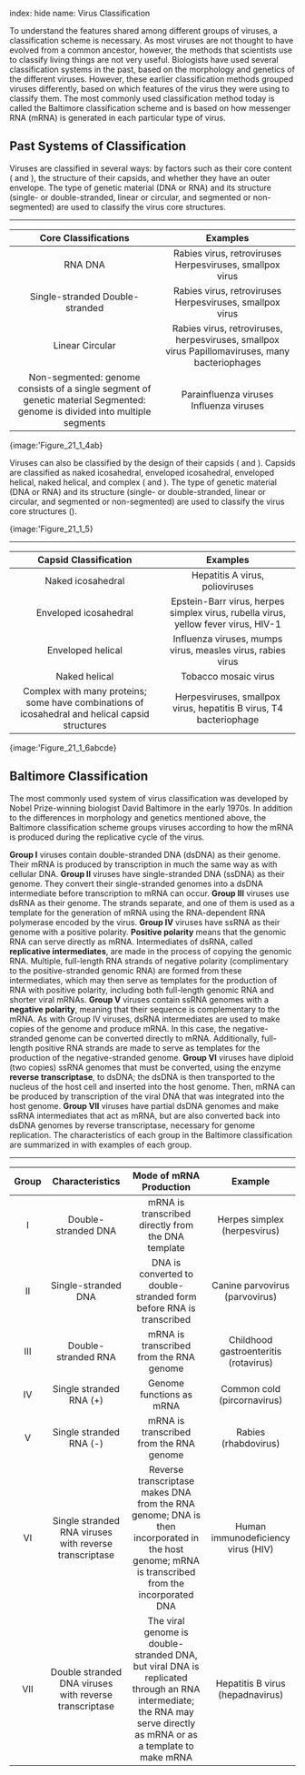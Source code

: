 index: hide
name: Virus Classification

To understand the features shared among different groups of viruses, a classification scheme is necessary. As most viruses are not thought to have evolved from a common ancestor, however, the methods that scientists use to classify living things are not very useful. Biologists have used several classification systems in the past, based on the morphology and genetics of the different viruses. However, these earlier classification methods grouped viruses differently, based on which features of the virus they were using to classify them. The most commonly used classification method today is called the Baltimore classification scheme and is based on how messenger RNA (mRNA) is generated in each particular type of virus.

## Past Systems of Classification

Viruses are classified in several ways: by factors such as their core content ( and ), the structure of their capsids, and whether they have an outer envelope. The type of genetic material (DNA or RNA) and its structure (single- or double-stranded, linear or circular, and segmented or non-segmented) are used to classify the virus core structures.


****

| Core Classifications | Examples |
|:-:|:-:|
|                          RNA                             DNA                          |                          Rabies virus, retroviruses                             Herpesviruses, smallpox virus                          |
|                          Single-stranded                             Double-stranded                          |                          Rabies virus, retroviruses                             Herpesviruses, smallpox virus                          |
|                          Linear                             Circular                          |                          Rabies virus, retroviruses, herpesviruses, smallpox virus                             Papillomaviruses, many bacteriophages                          |
|                          Non-segmented: genome consists of a single segment of genetic material                             Segmented: genome is divided into multiple segments                          |                           Parainfluenza viruses                             Influenza viruses                          |
    


{image:'Figure_21_1_4ab}
        

Viruses can also be classified by the design of their capsids ( and ). Capsids are classified as naked icosahedral, enveloped icosahedral, enveloped helical, naked helical, and complex ( and ). The type of genetic material (DNA or RNA) and its structure (single- or double-stranded, linear or circular, and segmented or non-segmented) are used to classify the virus core structures ().


{image:'Figure_21_1_5}
        


****

| Capsid Classification | Examples |
|:-:|:-:|
| Naked icosahedral | Hepatitis A virus, polioviruses  |
| Enveloped icosahedral | Epstein-Barr virus, herpes simplex virus, rubella virus, yellow fever virus, HIV-1 |
| Enveloped helical | Influenza viruses, mumps virus, measles virus, rabies virus |
| Naked helical | Tobacco mosaic virus |
| Complex with many proteins; some have combinations of icosahedral and helical capsid structures | Herpesviruses, smallpox virus, hepatitis B virus, T4 bacteriophage |
    


{image:'Figure_21_1_6abcde}
        

## Baltimore Classification

The most commonly used system of virus classification was developed by Nobel Prize-winning biologist David Baltimore in the early 1970s. In addition to the differences in morphology and genetics mentioned above, the Baltimore classification scheme groups viruses according to how the mRNA is produced during the replicative cycle of the virus.

 **Group I** viruses contain double-stranded DNA (dsDNA) as their genome. Their mRNA is produced by transcription in much the same way as with cellular DNA.  **Group II** viruses have single-stranded DNA (ssDNA) as their genome. They convert their single-stranded genomes into a dsDNA intermediate before transcription to mRNA can occur.  **Group III** viruses use dsRNA as their genome. The strands separate, and one of them is used as a template for the generation of mRNA using the RNA-dependent RNA polymerase encoded by the virus.  **Group IV** viruses have ssRNA as their genome with a positive polarity.  **Positive polarity** means that the genomic RNA can serve directly as mRNA. Intermediates of dsRNA, called  **replicative intermediates**, are made in the process of copying the genomic RNA. Multiple, full-length RNA strands of negative polarity (complimentary to the positive-stranded genomic RNA) are formed from these intermediates, which may then serve as templates for the production of RNA with positive polarity, including both full-length genomic RNA and shorter viral mRNAs.  **Group V** viruses contain ssRNA genomes with a  **negative polarity**, meaning that their sequence is complementary to the mRNA. As with Group IV viruses, dsRNA intermediates are used to make copies of the genome and produce mRNA. In this case, the negative-stranded genome can be converted directly to mRNA. Additionally, full-length positive RNA strands are made to serve as templates for the production of the negative-stranded genome.  **Group VI** viruses have diploid (two copies) ssRNA genomes that must be converted, using the enzyme  **reverse transcriptase**, to dsDNA; the dsDNA is then transported to the nucleus of the host cell and inserted into the host genome. Then, mRNA can be produced by transcription of the viral DNA that was integrated into the host genome.  **Group VII** viruses have partial dsDNA genomes and make ssRNA intermediates that act as mRNA, but are also converted back into dsDNA genomes by reverse transcriptase, necessary for genome replication. The characteristics of each group in the Baltimore classification are summarized in  with examples of each group.


****

| Group | Characteristics | Mode of mRNA Production | Example |
|:-:|:-:|:-:|:-:|
| I | Double-stranded DNA | mRNA is transcribed directly from the DNA template | Herpes simplex (herpesvirus) |
| II | Single-stranded DNA | DNA is converted to double-stranded form before RNA is transcribed | Canine parvovirus (parvovirus) |
| III | Double-stranded RNA | mRNA is transcribed from the RNA genome | Childhood gastroenteritis  (rotavirus) |
| IV | Single stranded RNA (+) | Genome functions as mRNA | Common cold (pircornavirus) |
| V | Single stranded RNA (-) | mRNA is transcribed from the RNA genome | Rabies (rhabdovirus) |
| VI | Single stranded RNA viruses with reverse transcriptase | Reverse transcriptase makes DNA from the RNA genome; DNA is then incorporated in the host genome; mRNA is transcribed from the incorporated DNA | Human immunodeficiency virus (HIV) |
| VII | Double stranded DNA viruses with reverse transcriptase | The viral genome is double-stranded DNA, but viral DNA is replicated through an RNA intermediate; the RNA may serve directly as mRNA or as a template to make mRNA | Hepatitis B virus (hepadnavirus) |
    
